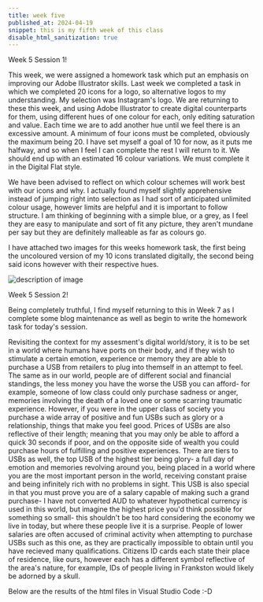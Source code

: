 ```yaml
---
title: week five
published_at: 2024-04-19
snippet: this is my fifth week of this class
disable_html_sanitization: true
---
```


Week 5 Session 1!

This week, we were assigned a homework task which put an emphasis on improving our Adobe Illustrator
skills. Last week we completed a task in which we completed 20 icons for a logo, so alternative logos
to my understanding. My selection was Instagram's logo.
We are returning to these this week, and using Adobe Illustrator to create digital counterparts for them, using different hues of one colour for each, only editing saturation and value. Each time we are to add another hue until we feel there is an excessive amount. A minimum of four icons must be completed, obviously the maximum being 20. I have set myself a goal of 10 for now, as it puts me halfway, and so when I feel I can complete the rest I will return to it. We should end up with an estimated 16 colour variations. We must complete it in the Digital Flat style. 

We have been advised to reflect on which colour schemes will work best with our icons and why. I
actually found myself slightly apprehensive instead of jumping right into selection as I had sort of
anticipated unlimited colour usage, however limits are helpful and it is important to follow structure.
I am thinking of beginning with a simple blue, or a grey, as I feel they are easy to manipulate and sort
of fit any picture, they aren't mundane per say but they are definitely malleable as far as colours go. 

I have attached two images for this weeks homework task, the first being the uncoloured version of my 10 icons translated digitally, the second being said icons however with their respective hues. 

![description of image](/w5s1/logos.jpg)

Week 5 Session 2!

Being completely truthful, I find myself returning to this in Week 7 as I complete some blog maintenance
as well as begin to write the homework task for today's session. 

Revisiting the context for my assesment's digital world/story, it is to be set in a world where humans
have ports on their body, and if they wish to stimulate a certain emotion, experience or memory they
are able to purchase a USB from retailers to plug into themself in an attempt to feel. The same as in
our world, people are of different social and financial standings, the less money you have the worse
the USB you can afford- for example, someone of low class could only purchase sadness or anger, 
memories involving the death of a loved one or some scarring traumatic experience. However, if you were
in the upper class of society you purchase a wide array of positive and fun USBs such as glory or a
relationship, things that make you feel good. Prices of USBs are also reflective of their length; 
meaning that you may only be able to afford a quick 30 seconds if poor, and on the opposite side of
wealth you could purchase hours of fulfilling and positive experiences. There are tiers to USBs as well,
the top USB of the highest tier being glory- a full day of emotion and memories revolving around you,
being placed in a world where you are the most important person in the world, receiving constant
praise and being infinitely rich with no problems in sight. This USB is also special in that you
must prove you are of a salary capable of making such a grand purchase- I have not converted AUD
to whatever hypothetical currency is used in this world, but imagine the highest price you'd think
possible for something so small- this shouldn't be too hard considering the economy we live in today,
but where these people live it is a surprise. People of lower salaries are often accused of criminal
activity when attempting to purchase USBs such as this one, as they are practically impossible to obtain
until you have recieved many qualifications. 
Citizens ID cards each state their place of residence, like ours, however each has a different symbol
reflective of the area's nature, for example, IDs of people living in Frankston would likely be
adorned by a skull. 

Below are the results of the html files in Visual Studio Code :-D


